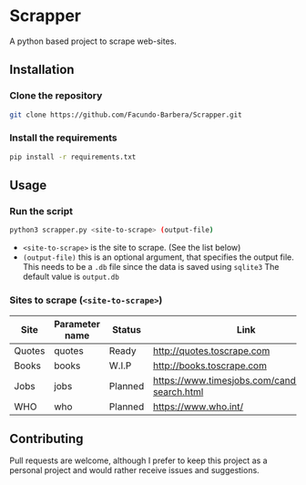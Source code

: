 # Scrapper
A python based project to scrape web-sites.

## Installation
### Clone the repository
```bash
git clone https://github.com/Facundo-Barbera/Scrapper.git
```

### Install the requirements
```bash
pip install -r requirements.txt
```

## Usage
### Run the script
```bash
python3 scrapper.py <site-to-scrape> (output-file)
```

- `<site-to-scrape>` is the site to scrape. (See the list below)
- `(output-file)` this is an optional argument, that specifies the output file.
This needs to be a `.db` file since the data is saved using `sqlite3`
The default value is `output.db`

### Sites to scrape (`<site-to-scrape>`)
| Site   | Parameter name | Status  | Link                                                |
|--------|----------------|---------|-----------------------------------------------------|
| Quotes | quotes         | Ready   | http://quotes.toscrape.com                          |
| Books  | books          | W.I.P   | http://books.toscrape.com                           |
| Jobs   | jobs           | Planned | https://www.timesjobs.com/candidate/job-search.html |
| WHO    | who            | Planned | https://www.who.int/                                |

## Contributing
Pull requests are welcome, 
although I prefer to keep this project as a personal project and would rather receive issues and suggestions.